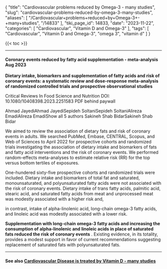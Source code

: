 {
    "title": "Cardiovascular problems reduced by Omega-3 - many studies",
    "slug": "cardiovascular-problems-reduced-by-omega-3-many-studies",
    "aliases": [
        "/Cardiovascular+problems+reduced+by+Omega-3+-+many+studies",
        "/14833"
    ],
    "tiki_page_id": 14833,
    "date": "2023-11-22",
    "categories": [
        "Cardiovascular",
        "Vitamin D and Omega-3"
    ],
    "tags": [
        "Cardiovascular",
        "Vitamin D and Omega-3",
        "omega 3",
        "vitamin d"
    ]
}


{{< toc >}}

---

#### Coronary events reduced by fatty acid supplementation - meta-analysis Aug 2023

 **Dietary intake, biomarkers and supplementation of fatty acids and risk of coronary events: a systematic review and dose-response meta-analysis of randomized controlled trials and prospective observational studies** 

Critical Reviews In Food Science and Nutrition DOI: 10.1080/10408398.2023.2251583 PDF behind paywall

Ahmad JayediAhmad JayediSepideh SoltaniSepideh SoltaniAlireza EmadiAlireza EmadiShow all 5 authors Sakineh Shab BidarSakineh Shab Bidar

We aimed to review the association of dietary fats and risk of coronary events in adults. We searched PubMed, Embase, CENTRAL, Scopus, and Web of Sciences to April 2022 for prospective cohorts and randomized trials investigating the association of dietary intake and biomarkers of fats and fatty acid interventions and the risk of coronary events. We performed random-effects meta-analyses to estimate relative risk (RR) for the top versus bottom tertiles of exposures. 

One-hundered sixty-five prospective cohorts and randomized trials were included. Dietary intake and biomarkers of total fat and saturated, monounsaturated, and polyunsaturated fatty acids were not associated with the risk of coronary events. Dietary intake of trans fatty acids, palmitic acid, stearic acid, and saturated fatty acids from meat and unprocessed meat was modestly associated with a higher risk and, 

in contrast, intake of alpha-linolenic acid, long-chain omega-3 fatty acids, and linoleic acid was modestly associated with a lower risk. 

 **Supplementation with long-chain omega-3 fatty acids and increasing the consumption of alpha-linolenic and linoleic acids in place of saturated fats reduced the risk of coronary events** . Existing evidence, in its totality, provides a modest support in favor of current recommendations suggesting replacement of saturated fats with polyunsaturated fats.

---

#### See also [Cardiovascular Disease is treated by Vitamin D - many studies](/posts/cardiovascular-disease-is-treated-by-vitamin-d-many-studies)